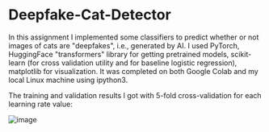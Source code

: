 # Deepfake-Cat-Detector

In this assignment I implemented some classifiers to predict whether or not images of cats are "deepfakes", i.e., generated by AI. I used PyTorch, HuggingFace "transformers" library for getting pretrained models, scikit-learn (for cross validation utility and for baseline logistic regression), matplotlib for visualization. It was completed on both Google Colab and my local Linux machine using ipython3.

The training and validation results I got with 5-fold cross-validation for each learning rate value:

![image](https://github.com/user-attachments/assets/2d12e03e-d6ed-4663-929d-5c8e8e31241d)
